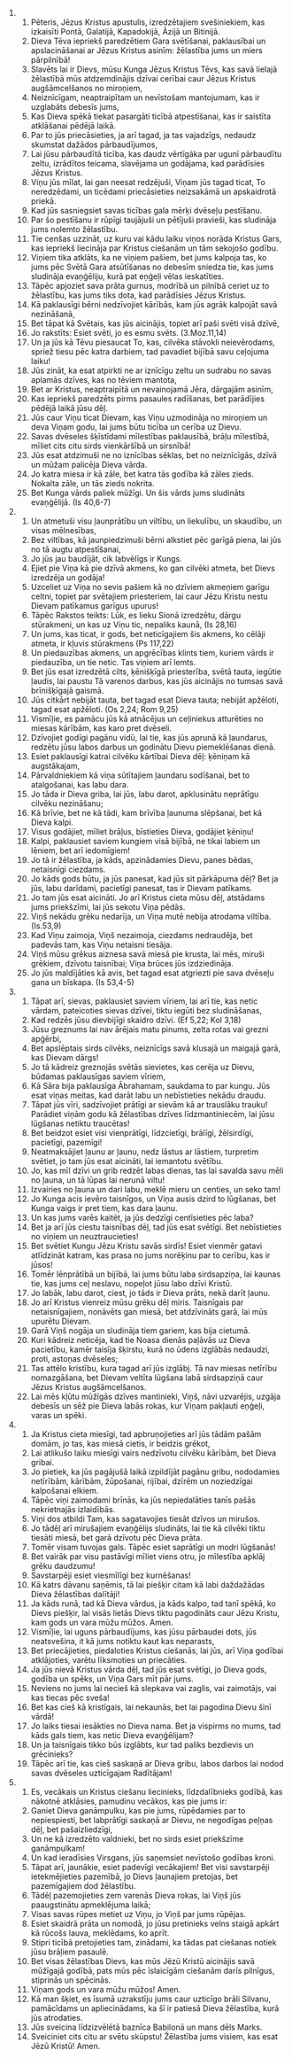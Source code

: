 <ol>
  <li>
    <ol>
      <li>Pēteris, Jēzus Kristus apustulis, izredzētajiem svešiniekiem, kas izkaisīti Pontā, Galatijā, Kapadokijā, Āzijā un Bitinijā.</li>
      <li>Dieva Tēva iepriekš paredzētiem Gara svētīšanai, paklausībai un apslacināšanai ar Jēzus Kristus asinīm: žēlastība jums un miers pārpilnībā!</li>
      <li>Slavēts lai ir Dievs, mūsu Kunga Jēzus Kristus Tēvs, kas savā lielajā žēlastībā mūs atdzemdinājis dzīvai cerībai caur Jēzus Kristus augšāmcelšanos no miroņiem,</li>
      <li>Neiznīcīgam, neaptraipītam un nevīstošam mantojumam, kas ir uzglabāts debesīs jums,</li>
      <li>Kas Dieva spēkā tiekat pasargāti ticībā atpestīšanai, kas ir saistīta atklāšanai pēdējā laikā.</li>
      <li>Par to jūs priecāsieties, ja arī tagad, ja tas vajadzīgs, nedaudz skumstat dažādos pārbaudījumos,</li>
      <li>Lai jūsu pārbaudītā ticība, kas daudz vērtīgāka par ugunī pārbaudītu zeltu, izrādītos teicama, slavējama un godājama, kad parādīsies Jēzus Kristus.</li>
      <li>Viņu jūs mīlat, lai gan neesat redzējuši, Viņam jūs tagad ticat, To neredzēdami, un ticēdami priecāsieties neizsakāmā un apskaidrotā priekā.</li>
      <li>Kad jūs sasniegsiet savas ticības gala mērķi  dvēseļu pestīšanu.</li>
      <li>Par šo pestīšanu ir rūpīgi taujājuši un pētījuši pravieši, kas sludināja jums nolemto žēlastību.</li>
      <li>Tie cenšas uzzināt, uz kuru vai kādu laiku viņos norāda Kristus Gars, kas iepriekš liecināja par Kristus ciešanām un tām sekojošo godību.</li>
      <li>Viņiem tika atklāts, ka ne viņiem pašiem, bet jums kalpoja tas, ko jums pēc Svētā Gara atsūtīšanas no debesīm sniedza tie, kas jums sludināja evaņģēliju, kurā pat eņģeļi vēlas ieskatīties.</li>
      <li>Tāpēc apjoziet sava prāta gurnus, modrībā un pilnībā ceriet uz to žēlastību, kas jums tiks dota, kad parādīsies Jēzus Kristus.</li>
      <li>Kā paklausīgi bērni nedzīvojiet kārībās, kam jūs agrāk kalpojāt savā nezināšanā,</li>
      <li>Bet tāpat kā Svētais, kas jūs aicinājis, topiet arī paši svēti visā dzīvē,</li>
      <li>Jo rakstīts: Esiet svēti, jo es esmu svēts. (3.Moz.11,14)</li>
      <li>Un ja jūs kā Tēvu piesaucat To, kas, cilvēka stāvokli neievērodams, spriež tiesu pēc katra darbiem, tad pavadiet bijībā savu ceļojuma laiku!</li>
      <li>Jūs zināt, ka esat atpirkti ne ar iznīcīgu zeltu un sudrabu no savas aplamās dzīves, kas no tēviem mantota,</li>
      <li>Bet ar Kristus, neaptraipītā un nevainojamā Jēra, dārgajām asinīm,</li>
      <li>Kas iepriekš paredzēts pirms pasaules radīšanas, bet parādījies pēdējā laikā jūsu dēļ.</li>
      <li>Jūs caur Viņu ticat Dievam, kas Viņu uzmodināja no miroņiem un deva Viņam godu, lai jums būtu ticība un cerība uz Dievu.</li>
      <li>Savas dvēseles šķīstīdami mīlestības paklausībā, brāļu mīlestībā, mīliet cits citu sirds vienkāršībā un sirsnībā!</li>
      <li>Jūs esat atdzimuši ne no iznīcības sēklas, bet no neiznīcīgās, dzīvā un mūžam palicēja Dieva vārda.</li>
      <li>Jo katra miesa ir kā zāle, bet katra tās godība kā zāles zieds. Nokalta zāle, un tās zieds nokrita.</li>
      <li>Bet Kunga vārds paliek mūžīgi. Un šis vārds jums sludināts evaņģēlijā. (Is 40,6-7)</li>
    </ol>
  </li>
  <li>
    <ol>
      <li>Un atmetuši visu ļaunprātību un viltību, un liekulību, un skaudību, un visas mēlnesības,</li>
      <li>Bez viltības, kā jaunpiedzimuši bērni alkstiet pēc garīgā piena, lai jūs no tā augtu atpestīšanai,</li>
      <li>Jo jūs jau baudījāt, cik labvēlīgs ir Kungs.</li>
      <li>Ejiet pie Viņa kā pie dzīvā akmens, ko gan cilvēki atmeta, bet Dievs izredzēja un godāja!</li>
      <li>Uzceliet uz Viņa no sevis pašiem kā no dzīviem akmeņiem garīgu celtni, topiet par svētajiem priesteriem, lai caur Jēzu Kristu nestu Dievam patīkamus garīgus upurus!</li>
      <li>Tāpēc Rakstos teikts: Lūk, es lieku Sionā izredzētu, dārgu stūrakmeni, un kas uz Viņu tic, nepaliks kaunā, (Is 28,16)</li>
      <li>Un jums, kas ticat, ir gods, bet neticīgajiem šis akmens, ko cēlāji atmeta, ir kļuvis stūrakmens (Ps 117,22)</li>
      <li>Un piedauzības akmens, un apgrēcības klints tiem, kuriem vārds ir piedauzība, un tie netic. Tas viņiem arī lemts.</li>
      <li>Bet jūs esat izredzētā cilts, ķēnišķīgā priesterība, svētā tauta, iegūtie ļaudis, lai paustu Tā varenos darbus, kas jūs aicinājis no tumsas savā brīnišķīgajā gaismā.</li>
      <li>Jūs citkārt nebijāt tauta, bet tagad esat Dieva tauta; nebijāt apžēloti, tagad esat apžēloti. (Os 2,24; Rom 9,25)</li>
      <li>Vismīļie, es pamācu jūs kā atnācējus un ceļiniekus atturēties no miesas kārībām, kas karo pret dvēseli.</li>
      <li>Dzīvojiet godīgi pagānu vidū, lai tie, kas jūs aprunā kā ļaundarus, redzētu jūsu labos darbus un godinātu Dievu piemeklēšanas dienā.</li>
      <li>Esiet paklausīgi katrai cilvēku kārtībai Dieva dēļ: ķēniņam kā augstākajam,</li>
      <li>Pārvaldniekiem kā viņa sūtītajiem ļaundaru sodīšanai, bet to atalgošanai, kas labu dara.</li>
      <li>Jo tāda ir Dieva griba, lai jūs, labu darot, apklusinātu neprātīgu cilvēku nezināšanu;</li>
      <li>Kā brīvie, bet ne kā tādi, kam brīvība ļaunuma slēpšanai, bet kā Dieva kalpi.</li>
      <li>Visus godājiet, mīliet brāļus, bīstieties Dieva, godājiet ķēniņu!</li>
      <li>Kalpi, paklausiet saviem kungiem visā bijībā, ne tikai labiem un lēniem, bet arī iedomīgiem!</li>
      <li>Jo tā ir žēlastība, ja kāds, apzinādamies Dievu, panes bēdas, netaisnīgi ciezdams.</li>
      <li>Jo kāds gods būtu, ja jūs panesat, kad jūs sit pārkāpuma dēļ? Bet ja jūs, labu darīdami, pacietīgi panesat, tas ir Dievam patīkams.</li>
      <li>Jo tam jūs esat aicināti. Jo arī Kristus cieta mūsu dēļ, atstādams jums priekšzīmi, lai jūs sekotu Viņa pēdās.</li>
      <li>Viņš nekādu grēku nedarīja, un Viņa mutē nebija atrodama viltība. (Is.53,9)</li>
      <li>Kad Viņu zaimoja, Viņš nezaimoja, ciezdams nedraudēja, bet padevās tam, kas Viņu netaisni tiesāja.</li>
      <li>Viņš mūsu grēkus aiznesa savā miesā pie krusta, lai mēs, miruši grēkiem, dzīvotu taisnībai; Viņa brūces jūs izdziedināja.</li>
      <li>Jo jūs maldījāties kā avis, bet tagad esat atgriezti pie sava dvēseļu gana un bīskapa. (Is 53,4-5)</li>
    </ol>
  </li>
  <li>
    <ol>
      <li>Tāpat arī, sievas, paklausiet saviem vīriem, lai arī tie, kas netic vārdam, pateicoties sievas dzīvei, tiktu iegūti bez sludināšanas,</li>
      <li>Kad redzēs jūsu dievbijīgi skaidro dzīvi. (Ef 5,22; Kol 3,18)</li>
      <li>Jūsu greznums lai nav ārējais matu pinums, zelta rotas vai grezni apģērbi,</li>
      <li>Bet apslēptais sirds cilvēks, neiznīcīgs savā klusajā un maigajā garā, kas Dievam dārgs!</li>
      <li>Jo tā kādreiz greznojās svētās sievietes, kas cerēja uz Dievu, būdamas paklausīgas saviem vīriem,</li>
      <li>Kā Sāra bija paklausīga Ābrahamam, saukdama to par kungu. Jūs esat viņas meitas, kad darāt labu un nebīstieties nekādu draudu.</li>
      <li>Tāpat jūs vīri, sadzīvojiet prātīgi ar sievām kā ar trauslāku trauku! Parādiet viņām godu kā žēlastības dzīves līdzmantiniecēm, lai jūsu lūgšanas netiktu traucētas!</li>
      <li>Bet beidzot esiet visi vienprātīgi, līdzcietīgi, brālīgi, žēlsirdīgi, pacietīgi, pazemīgi!</li>
      <li>Neatmaksājiet ļaunu ar ļaunu, nedz lāstus ar lāstiem, turpretim svētiet, jo tam jūs esat aicināti, lai iemantotu svētību.</li>
      <li>Jo, kas mīl dzīvi un grib redzēt labas dienas, tas lai savalda savu mēli no ļauna, un tā lūpas lai nerunā viltu!</li>
      <li>Izvairies no ļauna un dari labu, meklē mieru un centies, un seko tam!</li>
      <li>Jo Kunga acis ievēro taisnīgos, un Viņa ausis dzird to lūgšanas, bet Kunga vaigs ir pret tiem, kas dara ļaunu.</li>
      <li>Un kas jums varēs kaitēt, ja jūs dedzīgi centīsieties pēc laba?</li>
      <li>Bet ja arī jūs ciestu taisnības dēļ, tad jūs esat svētīgi. Bet nebīstieties no viņiem un neuztraucieties!</li>
      <li>Bet svētiet Kungu Jēzu Kristu savās sirdīs! Esiet vienmēr gatavi atlīdzināt katram, kas prasa no jums norēķinu par to cerību, kas ir jūsos!</li>
      <li>Tomēr lēnprātībā un bijībā, lai jums būtu laba sirdsapziņa, lai kaunas tie, kas jums ceļ neslavu, nopeļot jūsu labo dzīvi Kristū.</li>
      <li>Jo labāk, labu darot, ciest, jo tāds ir Dieva prāts, nekā darīt ļaunu.</li>
      <li>Jo arī Kristus vienreiz mūsu grēku dēļ miris. Taisnīgais par netaisnīgajiem, nonāvēts gan miesā, bet atdzīvināts garā, lai mūs upurētu Dievam.</li>
      <li>Garā Viņš nogāja un sludināja tiem gariem, kas bija cietumā.</li>
      <li>Kuri kādreiz neticēja, kad tie Noasa dienās paļāvās uz Dieva pacietību, kamēr taisīja šķirstu, kurā no ūdens izglābās nedaudzi, proti, astoņas dvēseles;</li>
      <li>Tas attēlo kristību, kura tagad arī jūs izglābj. Tā nav miesas netīrību nomazgāšana, bet Dievam veltīta lūgšana labā sirdsapziņā caur Jēzus Kristus augšāmcelšanos.</li>
      <li>Lai mēs kļūtu mūžīgās dzīves mantinieki, Viņš, nāvi uzvarējis, uzgāja debesīs un sēž pie Dieva labās rokas, kur Viņam pakļauti eņģeļi, varas un spēki.</li>
    </ol>
  </li>
  <li>
    <ol>
      <li>Ja Kristus cieta miesīgi, tad apbruņojieties arī jūs tādām pašām domām, jo tas, kas miesā cietis, ir beidzis grēkot,</li>
      <li>Lai atlikušo laiku miesīgi vairs nedzīvotu cilvēku kārībām, bet Dieva gribai.</li>
      <li>Jo pietiek, ka jūs pagājušā laikā izpildījāt pagānu gribu, nododamies netīrībām, kārībām, žūpošanai, rijībai, dzīrēm un noziedzīgai kalpošanai elkiem.</li>
      <li>Tāpēc viņi zaimodami brīnās, ka jūs nepiedalāties tanīs pašās nekrietnajās izlaidībās.</li>
      <li>Viņi dos atbildi Tam, kas sagatavojies tiesāt dzīvos un mirušos.</li>
      <li>Jo tādēļ arī mirušajiem evaņģēlijs sludināts, lai tie kā cilvēki tiktu tiesāti miesā, bet garā dzīvotu pēc Dieva prāta.</li>
      <li>Tomēr visam tuvojas gals. Tāpēc esiet saprātīgi un modri lūgšanās!</li>
      <li>Bet vairāk par visu pastāvīgi mīliet viens otru, jo mīlestība apklāj grēku daudzumu!</li>
      <li>Savstarpēji esiet viesmīlīgi bez kurnēšanas!</li>
      <li>Kā katrs dāvanu saņēmis, tā lai piešķir citam kā labi daždažādas Dieva žēlastības dalītāji!</li>
      <li>Ja kāds runā, tad kā Dieva vārdus, ja kāds kalpo, tad tanī spēkā, ko Dievs piešķir, lai visās lietās Dievs tiktu pagodināts caur Jēzu Kristu, kam gods un vara mūžu mūžos. Amen.</li>
      <li>Vismīļie, lai uguns pārbaudījums, kas jūsu pārbaudei dots, jūs neatsvešina, it kā jums notiktu kaut kas neparasts,</li>
      <li>Bet priecājieties, piedaloties Kristus ciešanās, lai jūs, arī Viņa godībai atklājoties, varētu līksmoties un priecāties.</li>
      <li>Ja jūs nievā Kristus vārda dēļ, tad jūs esat svētīgi, jo Dieva gods, godība un spēks, un Viņa Gars mīt pār jums.</li>
      <li>Neviens no jums lai necieš kā slepkava vai zaglis, vai zaimotājs, vai kas tiecas pēc sveša!</li>
      <li>Bet kas cieš kā kristīgais, lai nekaunās, bet lai pagodina Dievu šinī vārdā!</li>
      <li>Jo laiks tiesai iesākties no Dieva nama. Bet ja vispirms no mums, tad kāds gals tiem, kas netic Dieva evaņģēlijam?</li>
      <li>Un ja taisnīgais tikko būs izglābts, kur tad paliks bezdievis un grēcinieks?</li>
      <li>Tāpēc arī tie, kas cieš saskaņā ar Dieva gribu, labos darbos lai nodod savas dvēseles uzticīgajam Radītājam!</li>
    </ol>
  </li>
  <li>
    <ol>
      <li>Es, vecākais un Kristus ciešanu liecinieks, līdzdalībnieks godībā, kas nākotnē atklāsies, pamudinu vecākos, kas pie jums ir:</li>
      <li>Ganiet Dieva ganāmpulku, kas pie jums, rūpēdamies par to nepiespiesti, bet labprātīgi saskaņā ar Dievu, ne negodīgas peļņas dēļ, bet pašaizliedzīgi,</li>
      <li>Un ne kā izredzēto valdnieki, bet no sirds esiet priekšzīme ganāmpulkam!</li>
      <li>Un kad ieradīsies Virsgans, jūs saņemsiet nevīstošo godības kroni.</li>
      <li>Tāpat arī, jaunākie, esiet padevīgi vecākajiem! Bet visi savstarpēji ietekmējieties pazemībā, jo Dievs ļaunajiem pretojas, bet pazemīgajiem dod žēlastību.</li>
      <li>Tādēļ pazemojieties zem varenās Dieva rokas, lai Viņš jūs paaugstinātu apmeklējuma laikā;</li>
      <li>Visas savas rūpes metiet uz Viņu, jo Viņš par jums rūpējas.</li>
      <li>Esiet skaidrā prāta un nomodā, jo jūsu pretinieks velns staigā apkārt kā rūcošs lauva, meklēdams, ko aprīt.</li>
      <li>Stipri ticībā pretojieties tam, zinādami, ka tādas pat ciešanas notiek jūsu brāļiem pasaulē.</li>
      <li>Bet visas žēlastības Dievs, kas mūs Jēzū Kristū aicinājis savā mūžīgajā godībā, pats mūs pēc īslaicīgām ciešanām darīs pilnīgus, stiprinās un spēcinās.</li>
      <li>Viņam gods un vara mūžu mūžos! Amen.</li>
      <li>Kā man šķiet, es īsumā uzrakstīju jums caur uzticīgo brāli Silvanu, pamācīdams un apliecinādams, ka šī ir patiesā Dieva žēlastība, kurā jūs atrodaties.</li>
      <li>Jūs sveicina līdzizvēlētā baznīca Babilonā un mans dēls Marks.</li>
      <li>Sveiciniet cits citu ar svētu skūpstu! Žēlastība jums visiem, kas esat Jēzū Kristū! Amen.</li>
    </ol>
  </li>
</ol>